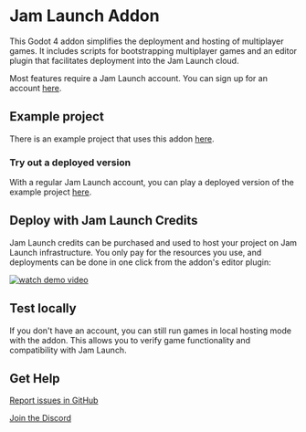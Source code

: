 # Jam Launch Addon

This Godot 4 addon simplifies the deployment and hosting of multiplayer games.
It includes scripts for bootstrapping multiplayer games and an editor plugin
that facilitates deployment into the Jam Launch cloud.

Most features require a Jam Launch account. You can sign up for an account
[here](https://app.jamlaunch.com).

## Example project

There is an example project that uses this addon
[here](https://github.com/jam-launch/jam-launch-example).

### Try out a deployed version

With a regular Jam Launch account, you can play a deployed version of
the example project [here](https://app.jamlaunch.com/g/e61CshPH-0K).

## Deploy with Jam Launch Credits

Jam Launch credits can be purchased and used to host your project on Jam Launch infrastructure. You only pay for the resources you use, and deployments can be
done in one click from the addon's editor plugin:

[![watch demo video](https://img.youtube.com/vi/apw_38sqIZ8/0.jpg)](https://youtu.be/apw_38sqIZ8)

## Test locally

If you don't have an account, you can still run games in local hosting mode with
the addon. This allows you to verify game functionality and compatibility with
Jam Launch.

## Get Help

[Report issues in GitHub](https://github.com/jam-launch/jam-launch-addon/issues)

[Join the Discord](https://discord.gg/5NhuMWTcHC)

